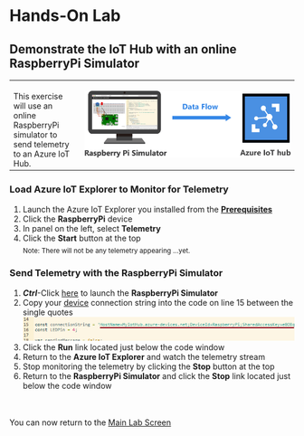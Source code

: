 <h1>Hands-On Lab</h1>

<h2>Demonstrate the IoT Hub with an online RaspberryPi Simulator</h2>
<table>
<tr>
<td width="25%" valign="top"><br>This exercise will use an online RaspberryPi simulator to send telemetry to an Azure IoT Hub.</td>
<td>

![EventGridDiagram](./images/RaspberryPiSimulator.png) 

</td>
</tr>
</table>
<p>
<h3>Load Azure IoT Explorer to Monitor for Telemetry</h3>
<ol>
  <li>Launch the Azure IoT Explorer you installed from the <b><a href="prerequisites.md">Prerequisites</a></b>
  <li>Click the <b>RaspberryPi</b> device
  <li>In panel on the left, select <b>Telemetry</b>
  <li>Click the <b>Start</b> button at the top<br>
    <sub>Note:  There will not be any telemetry appearing  ...yet.</sub>
</ol>

  <h3>Send Telemetry with the RaspberryPi Simulator</h3>
<ol>
  <li><b><i>Ctrl</b></i>-Click <a href="https://azure-samples.github.io/raspberry-pi-web-simulator/#getstarted">here</a> to launch the <b>RaspberryPi Simulator</b>
  <li>Copy your <u>device</u> connection string into the code on line 15 between the single quotes<br>
<img src="./images/RaspSimConnString.png">
  <li>Click the <b>Run</b> link located just below the code window
  <li>Return to the <b>Azure IoT Explorer</b> and watch the telemetry stream
  <li>Stop monitoring the telemetry by clicking the <b>Stop</b> button at the top
  <li>Return to the <b>RaspberryPi Simulator</b> and click the <b>Stop</b> link located just below the code window
</ol>
<br><br>
  You can now return to the <a href="README.md">Main Lab Screen</a>
